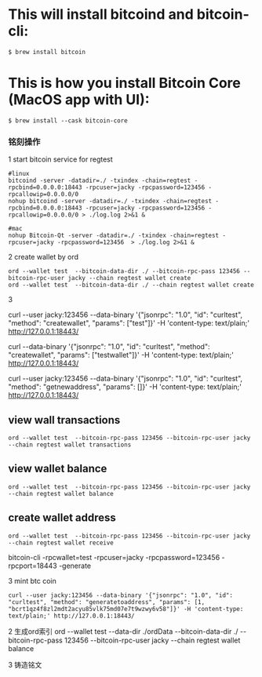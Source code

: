 # This will install bitcoind and bitcoin-cli:

```shell
$ brew install bitcoin
```
# This is how you install Bitcoin Core (MacOS app with UI):
```shell
$ brew install --cask bitcoin-core
```

### 铭刻操作

1 start bitcoin service for regtest
```shell
#linux
bitcoind -server -datadir=./ -txindex -chain=regtest -rpcbind=0.0.0.0:18443 -rpcuser=jacky -rpcpassword=123456 -rpcallowip=0.0.0.0/0
nohup bitcoind -server -datadir=./ -txindex -chain=regtest -rpcbind=0.0.0.0:18443 -rpcuser=jacky -rpcpassword=123456 -rpcallowip=0.0.0.0/0 > ./log.log 2>&1 &

#mac 
nohup Bitcoin-Qt -server -datadir=./ -txindex -chain=regtest -rpcuser=jacky -rpcpassword=123456  > ./log.log 2>&1 &
```

2 create wallet by ord
```shell
ord --wallet test  --bitcoin-data-dir ./ --bitcoin-rpc-pass 123456 --bitcoin-rpc-user jacky --chain regtest wallet create
ord --wallet test  --bitcoin-data-dir ./ --chain regtest wallet create
```

3

curl --user jacky:123456 --data-binary '{"jsonrpc": "1.0", "id": "curltest", "method": "createwallet", "params": ["test"]}' -H 'content-type: text/plain;' http://127.0.0.1:18443/

curl --data-binary '{"jsonrpc": "1.0", "id": "curltest", "method": "createwallet", "params": ["testwallet"]}' -H 'content-type: text/plain;' http://127.0.0.1:18443/

curl --user jacky:123456 --data-binary '{"jsonrpc": "1.0", "id": "curltest", "method": "getnewaddress", "params": []}' -H 'content-type: text/plain;' http://127.0.0.1:18443/

## view wall transactions
```shell
ord --wallet test  --bitcoin-rpc-pass 123456 --bitcoin-rpc-user jacky --chain regtest wallet transactions
```

## view wallet balance
```shell
ord --wallet test  --bitcoin-rpc-pass 123456 --bitcoin-rpc-user jacky --chain regtest wallet balance
```

## create wallet address
```shell
ord --wallet test  --bitcoin-rpc-pass 123456 --bitcoin-rpc-user jacky --chain regtest wallet receive
```

bitcoin-cli  -rpcwallet=test -rpcuser=jacky  -rpcpassword=123456 -rpcport=18443  -generate

3 mint btc coin
```shell
curl --user jacky:123456 --data-binary '{"jsonrpc": "1.0", "id": "curltest", "method": "generatetoaddress", "params": [1, "bcrt1qz4f8zl2mdt2acyu85vlk75md07e7t9wzwy6v58"]}' -H 'content-type: text/plain;' http://127.0.0.1:18443/
```


2 生成ord索引
ord  --wallet test  --data-dir ./ordData --bitcoin-data-dir ./ --bitcoin-rpc-pass 123456 --bitcoin-rpc-user jacky --chain regtest wallet balance


3 铸造铭文